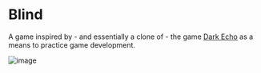 # Blind
A game inspired by - and essentially a clone of - the game [Dark Echo](https://store.steampowered.com/app/368650/Dark_Echo/) as a means to practice game development.

![image](https://user-images.githubusercontent.com/31052077/188067571-b420a372-cecf-42ca-ba59-8ac96adb2803.png)
